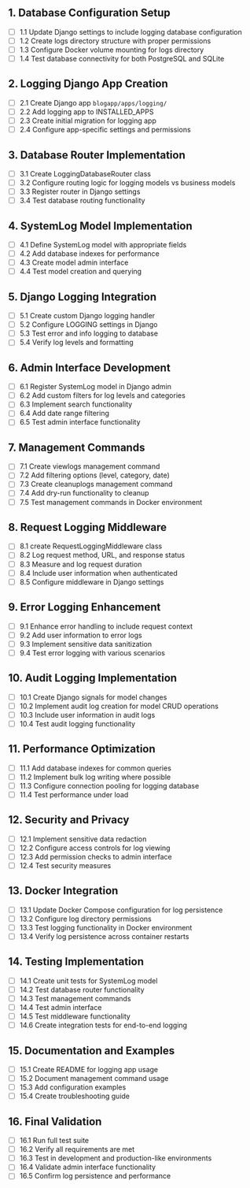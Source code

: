 ## 1. Database Configuration Setup
- [ ] 1.1 Update Django settings to include logging database configuration
- [ ] 1.2 Create logs directory structure with proper permissions
- [ ] 1.3 Configure Docker volume mounting for logs directory
- [ ] 1.4 Test database connectivity for both PostgreSQL and SQLite

## 2. Logging Django App Creation
- [ ] 2.1 Create Django app `blogapp/apps/logging/`
- [ ] 2.2 Add logging app to INSTALLED_APPS
- [ ] 2.3 Create initial migration for logging app
- [ ] 2.4 Configure app-specific settings and permissions

## 3. Database Router Implementation
- [ ] 3.1 Create LoggingDatabaseRouter class
- [ ] 3.2 Configure routing logic for logging models vs business models
- [ ] 3.3 Register router in Django settings
- [ ] 3.4 Test database routing functionality

## 4. SystemLog Model Implementation
- [ ] 4.1 Define SystemLog model with appropriate fields
- [ ] 4.2 Add database indexes for performance
- [ ] 4.3 Create model admin interface
- [ ] 4.4 Test model creation and querying

## 5. Django Logging Integration
- [ ] 5.1 Create custom Django logging handler
- [ ] 5.2 Configure LOGGING settings in Django
- [ ] 5.3 Test error and info logging to database
- [ ] 5.4 Verify log levels and formatting

## 6. Admin Interface Development
- [ ] 6.1 Register SystemLog model in Django admin
- [ ] 6.2 Add custom filters for log levels and categories
- [ ] 6.3 Implement search functionality
- [ ] 6.4 Add date range filtering
- [ ] 6.5 Test admin interface functionality

## 7. Management Commands
- [ ] 7.1 Create viewlogs management command
- [ ] 7.2 Add filtering options (level, category, date)
- [ ] 7.3 Create cleanuplogs management command
- [ ] 7.4 Add dry-run functionality to cleanup
- [ ] 7.5 Test management commands in Docker environment

## 8. Request Logging Middleware
- [ ] 8.1 create RequestLoggingMiddleware class
- [ ] 8.2 Log request method, URL, and response status
- [ ] 8.3 Measure and log request duration
- [ ] 8.4 Include user information when authenticated
- [ ] 8.5 Configure middleware in Django settings

## 9. Error Logging Enhancement
- [ ] 9.1 Enhance error handling to include request context
- [ ] 9.2 Add user information to error logs
- [ ] 9.3 Implement sensitive data sanitization
- [ ] 9.4 Test error logging with various scenarios

## 10. Audit Logging Implementation
- [ ] 10.1 Create Django signals for model changes
- [ ] 10.2 Implement audit log creation for model CRUD operations
- [ ] 10.3 Include user information in audit logs
- [ ] 10.4 Test audit logging functionality

## 11. Performance Optimization
- [ ] 11.1 Add database indexes for common queries
- [ ] 11.2 Implement bulk log writing where possible
- [ ] 11.3 Configure connection pooling for logging database
- [ ] 11.4 Test performance under load

## 12. Security and Privacy
- [ ] 12.1 Implement sensitive data redaction
- [ ] 12.2 Configure access controls for log viewing
- [ ] 12.3 Add permission checks to admin interface
- [ ] 12.4 Test security measures

## 13. Docker Integration
- [ ] 13.1 Update Docker Compose configuration for log persistence
- [ ] 13.2 Configure log directory permissions
- [ ] 13.3 Test logging functionality in Docker environment
- [ ] 13.4 Verify log persistence across container restarts

## 14. Testing Implementation
- [ ] 14.1 Create unit tests for SystemLog model
- [ ] 14.2 Test database router functionality
- [ ] 14.3 Test management commands
- [ ] 14.4 Test admin interface
- [ ] 14.5 Test middleware functionality
- [ ] 14.6 Create integration tests for end-to-end logging

## 15. Documentation and Examples
- [ ] 15.1 Create README for logging app usage
- [ ] 15.2 Document management command usage
- [ ] 15.3 Add configuration examples
- [ ] 15.4 Create troubleshooting guide

## 16. Final Validation
- [ ] 16.1 Run full test suite
- [ ] 16.2 Verify all requirements are met
- [ ] 16.3 Test in development and production-like environments
- [ ] 16.4 Validate admin interface functionality
- [ ] 16.5 Confirm log persistence and performance